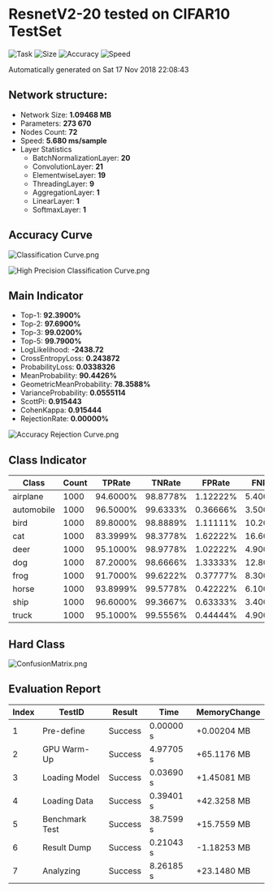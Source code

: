 # ResnetV2-20 tested on CIFAR10 TestSet
![Task](https://img.shields.io/badge/Task-Classifation-Orange.svg)
![Size](https://img.shields.io/badge/Size-1.0946%20MB-blue.svg)
![Accuracy](https://img.shields.io/badge/Accuracy-92.390%25-brightgreen.svg)
![Speed](https://img.shields.io/badge/Speed-5.680%20ms-ff69b4.svg)

Automatically generated on Sat 17 Nov 2018 22:08:43

## Network structure:
- Network Size: **1.09468 MB**
- Parameters: **273 670**
- Nodes Count: **72**
- Speed: **5.680 ms/sample**
- Layer Statistics
  - BatchNormalizationLayer: **20**
  - ConvolutionLayer: **21**
  - ElementwiseLayer: **19**
  - ThreadingLayer: **9**
  - AggregationLayer: **1**
  - LinearLayer: **1**
  - SoftmaxLayer: **1**


## Accuracy Curve
![Classification Curve.png](https://i.loli.net/2018/11/17/5bf021480f2eb.png)

![High Precision Classification Curve.png](https://i.loli.net/2018/11/17/5bf02148da6f8.png)

## Main Indicator
  - Top-1: **92.3900%**
  - Top-2: **97.6900%**
  - Top-3: **99.0200%**
  - Top-5: **99.7900%**
  - LogLikelihood: **-2438.72**
  - CrossEntropyLoss: **0.243872**
  - ProbabilityLoss: **0.0338326**
  - MeanProbability: **90.4426%**
  - GeometricMeanProbability: **78.3588%**
  - VarianceProbability: **0.0555114**
  - ScottPi: **0.915443**
  - CohenKappa: **0.915444**
  - RejectionRate: **0.00000%**

![Accuracy Rejection Curve.png](https://i.loli.net/2018/11/17/5bf0214b8b2b2.png)

## Class Indicator
| Class | Count | TPRate | TNRate | FPRate | FNRate | F1Score |
|-------|-------|--------|--------|--------|--------|---------|
| airplane | 1000 | 94.6000% | 98.8778% | 1.12222% | 5.40000% | 0.92427 |
| automobile | 1000 | 96.5000% | 99.6333% | 0.36666% | 3.50000% | 0.96596 |
| bird | 1000 | 89.8000% | 98.8889% | 1.11111% | 10.2000% | 0.89889 |
| cat | 1000 | 83.3999% | 98.3778% | 1.62222% | 16.6000% | 0.84242 |
| deer | 1000 | 95.1000% | 98.9778% | 1.02222% | 4.90000% | 0.93098 |
| dog | 1000 | 87.2000% | 98.6666% | 1.33333% | 12.8000% | 0.87550 |
| frog | 1000 | 91.7000% | 99.6222% | 0.37777% | 8.30000% | 0.94003 |
| horse | 1000 | 93.8999% | 99.5778% | 0.42222% | 6.10000% | 0.94992 |
| ship | 1000 | 96.6000% | 99.3667% | 0.63333% | 3.40000% | 0.95501 |
| truck | 1000 | 95.1000% | 99.5556% | 0.44444% | 4.90000% | 0.95529 |

## Hard Class
![ConfusionMatrix.png](https://i.loli.net/2018/11/17/5bf0214b8cf8b.png)

## Evaluation Report
| Index | TestID | Result | Time | MemoryChange |
|-------|--------|--------|------|--------------|
| 1 | Pre-define | Success | 0.00000 s | +0.00204 MB |
| 2 | GPU Warm-Up | Success | 4.97705 s | +65.1176 MB |
| 3 | Loading Model | Success | 0.03690 s | +1.45081 MB |
| 4 | Loading Data | Success | 0.39401 s | +42.3258 MB |
| 5 | Benchmark Test | Success | 38.7599 s | +15.7559 MB |
| 6 | Result Dump | Success | 0.21043 s | -1.18253 MB |
| 7 | Analyzing | Success | 8.26185 s | +23.1480 MB |

